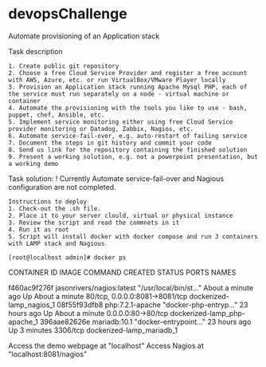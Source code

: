 # devopsChallenge
Аutomate provisioning of an Application stack

Task description

	1. Create public git repository
	2. Choose a free Cloud Service Provider and register a free account with AWS, Azure, etc. or run VirtualBox/VMware Player locally
	3. Provision an Application stack running Apache Mysql PHP, each of the service must run separately on a node - virtual machine or container
	4. Automate the provisioning with the tools you like to use - bash, puppet, chef, Ansible, etc.
	5. Implement service monitoring either using free Cloud Service provider monitoring or Datadog, Zabbix, Nagios, etc.
	6. Automate service-fail-over, e.g. auto-restart of failing service
	7. Document the steps in git history and commit your code
	8. Send us link for the repository containing the finished solution
	9. Present a working solution, e.g. not a powerpoint presentation, but a working demo

Task solution: 
! Currently Automate service-fail-over and Nagious configuration are not completed. 

	Instructions to deploy
	1. Check-out the .sh file. 
	2. Place it to your server clould, virtual or physical instance 
	3. Review the script and read the commnets in it
	4. Run it as root
	5. Script will install docker with docker compose and run 3 containers with LAMP stack and Nagious

	[root@localhost admin]# docker ps

CONTAINER ID        IMAGE                       COMMAND                  CREATED              STATUS              PORTS                            NAMES

f460ac9f276f        jasonrivers/nagios:latest   "/usr/local/bin/st..."   About a minute ago   Up About a minute   80/tcp, 0.0.0.0:8081->8081/tcp   dockerized-lamp_nagios_1
08f55f93dfb8        php:7.2.1-apache            "docker-php-entryp..."   23 hours ago         Up About a minute   0.0.0.0:80->80/tcp               dockerized-lamp_php-apache_1
396aae82626e        mariadb:10.1                "docker-entrypoint..."   23 hours ago         Up 3 minutes        3306/tcp                         dockerized-lamp_mariadb_1

Access the demo webpage at "localhost"
Access Nagios at "localhost:8081/nagios"